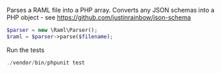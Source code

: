 Parses a RAML file into a PHP array.
Converts any JSON schemas into a PHP object - see https://github.com/justinrainbow/json-schema

```php
$parser = new \Raml\Parser();
$raml = $parser->parse($filename);
```

Run the tests
```php
./vendor/bin/phpunit test
```
